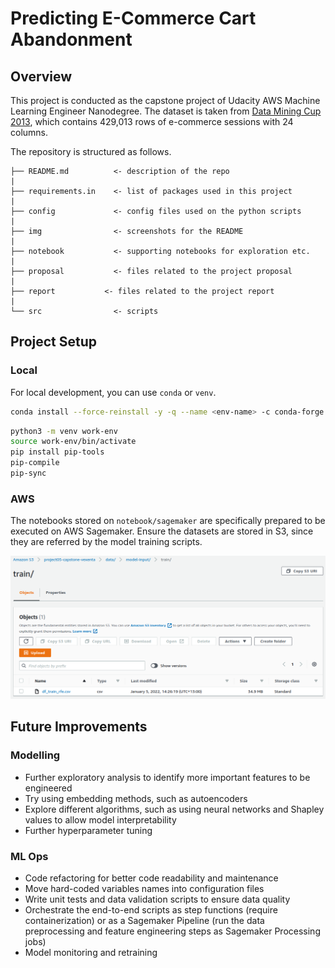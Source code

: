 # Predicting E-Commerce Cart Abandonment

## Overview

This project is conducted as the capstone project of Udacity AWS Machine Learning Engineer Nanodegree. The dataset is taken from [Data Mining Cup 2013](https://www.data-mining-cup.com/reviews/dmc-2013/), which contains 429,013 rows of e-commerce sessions with 24 columns.

The repository is structured as follows.

```
├── README.md          <- description of the repo
|
├── requirements.in    <- list of packages used in this project
|
├── config             <- config files used on the python scripts
|
├── img                <- screenshots for the README
|
├── notebook           <- supporting notebooks for exploration etc.
|
├── proposal           <- files related to the project proposal
|
├── report           <- files related to the project report
|
└── src                <- scripts
```

## Project Setup

### Local

For local development, you can use `conda` or `venv`.
```sh
conda install --force-reinstall -y -q --name <env-name> -c conda-forge imbalanced-learn --file requirements.in
```

```sh
python3 -m venv work-env
source work-env/bin/activate
pip install pip-tools
pip-compile
pip-sync
```

### AWS

The notebooks stored on `notebook/sagemaker` are specifically prepared to be executed on AWS Sagemaker. Ensure the datasets are stored in S3, since they are referred by the model training scripts.

![s3-bucket-preview](img/report/aws-s3-bucket-preview.png)

## Future Improvements

### Modelling

- Further exploratory analysis to identify more important features to be engineered
- Try using embedding methods, such as autoencoders
- Explore different algorithms, such as using neural networks and Shapley values to allow model interpretability
- Further hyperparameter tuning


### ML Ops

- Code refactoring for better code readability and maintenance
- Move hard-coded variables names into configuration files
- Write unit tests and data validation scripts to ensure data quality
- Orchestrate the end-to-end scripts as step functions (require containerization) or as a Sagemaker Pipeline (run the data preprocessing and feature engineering steps as Sagemaker Processing jobs)
- Model monitoring and retraining